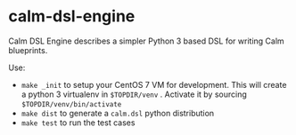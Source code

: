 # calm-dsl-engine

Calm DSL Engine describes a simpler Python 3 based DSL for writing Calm blueprints.

Use:
 - `make _init` to setup your CentOS 7 VM for development. This will create a python 3 virtualenv in `$TOPDIR/venv` . Activate it by sourcing `$TOPDIR/venv/bin/activate`
 - `make dist` to generate a `calm.dsl` python distribution
 - `make test` to run the test cases

